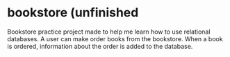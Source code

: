 # bookstore (unfinished
Bookstore practice project made to help me learn how to use relational databases. A user can make order books from the bookstore. When a book is ordered, information about the order is added to the database.
